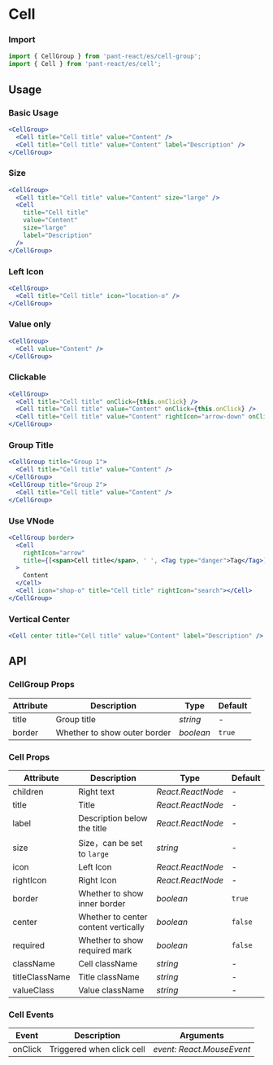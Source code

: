 # Cell

### Import

```js
import { CellGroup } from 'pant-react/es/cell-group';
import { Cell } from 'pant-react/es/cell';
```

## Usage

### Basic Usage

```jsx
<CellGroup>
  <Cell title="Cell title" value="Content" />
  <Cell title="Cell title" value="Content" label="Description" />
</CellGroup>
```

### Size

```jsx
<CellGroup>
  <Cell title="Cell title" value="Content" size="large" />
  <Cell
    title="Cell title"
    value="Content"
    size="large"
    label="Description"
  />
</CellGroup>
```

### Left Icon

```jsx
<CellGroup>
  <Cell title="Cell title" icon="location-o" />
</CellGroup>
```

### Value only

```jsx
<CellGroup>
  <Cell value="Content" />
</CellGroup>
```

### Clickable

```jsx
<CellGroup>
  <Cell title="Cell title" onClick={this.onClick} />
  <Cell title="Cell title" value="Content" onClick={this.onClick} />
  <Cell title="Cell title" value="Content" rightIcon="arrow-down" onClick={this.onClick} />
</CellGroup>
```

### Group Title

```jsx
<CellGroup title="Group 1">
  <Cell title="Cell title" value="Content" />
</CellGroup>
<CellGroup title="Group 2">
  <Cell title="Cell title" value="Content" />
</CellGroup>
```

### Use VNode

```jsx
<CellGroup border>
  <Cell
    rightIcon="arrow"
    title={[<span>Cell title</span>, ' ', <Tag type="danger">Tag</Tag>]}
  >
    Content
  </Cell>
  <Cell icon="shop-o" title="Cell title" rightIcon="search"></Cell>
</CellGroup>
```

### Vertical Center

```jsx
<Cell center title="Cell title" value="Content" label="Description" />
```

## API

### CellGroup Props

| Attribute | Description                  | Type      | Default |
| --------- | ---------------------------- | --------- | ------- |
| title     | Group title                  | _string_  | -       |
| border    | Whether to show outer border | _boolean_ | `true`  |

### Cell Props

| Attribute | Description | Type | Default |
| --- | --- | --- | --- |
| children | Right text | _React.ReactNode_ | - |
| title | Title | _React.ReactNode_ | - |
| label | Description below the title | _React.ReactNode_ | - |
| size | Size，can be set to `large` | _string_ | - |
| icon | Left Icon | _React.ReactNode_ | - |
| rightIcon | Right Icon | _React.ReactNode_ | - |
| border | Whether to show inner border | _boolean_ | `true` |
| center | Whether to center content vertically | _boolean_ | `false` |
| required | Whether to show required mark | _boolean_ | `false` |
| className | Cell className | _string_ | - |
| titleClassName | Title className | _string_ | - |
| valueClass | Value className | _string_ | - |

### Cell Events

| Event | Description               | Arguments      |
| ----- | ------------------------- | -------------- |
| onClick | Triggered when click cell | _event: React.MouseEvent_ |
